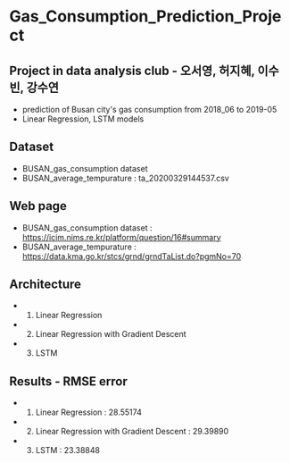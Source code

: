 # Gas_Consumption_Prediction_Project
## Project in data analysis club - 오서영, 허지혜, 이수빈, 강수연
- prediction of  Busan city's gas consumption from 2018_06 to 2019-05
- Linear Regression, LSTM models

## Dataset
- BUSAN_gas_consumption dataset
- BUSAN_average_tempurature : ta_20200329144537.csv

## Web page
- BUSAN_gas_consumption dataset : https://icim.nims.re.kr/platform/question/16#summary
- BUSAN_average_tempurature : https://data.kma.go.kr/stcs/grnd/grndTaList.do?pgmNo=70

## Architecture
- 1. Linear Regression
- 2. Linear Regression with Gradient Descent
- 3. LSTM

## Results - RMSE error
- 1. Linear Regression : 28.55174
- 2. Linear Regression with Gradient Descent : 29.39890
- 3. LSTM : 23.38848
